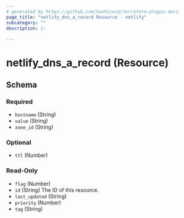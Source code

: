 ```yaml
---
# generated by https://github.com/hashicorp/terraform-plugin-docs
page_title: "netlify_dns_a_record Resource - netlify"
subcategory: ""
description: |-
  
---
```


# netlify_dns_a_record (Resource)





<!-- schema generated by tfplugindocs -->
## Schema

### Required

- `hostname` (String)
- `value` (String)
- `zone_id` (String)

### Optional

- `ttl` (Number)

### Read-Only

- `flag` (Number)
- `id` (String) The ID of this resource.
- `last_updated` (String)
- `priority` (Number)
- `tag` (String)
